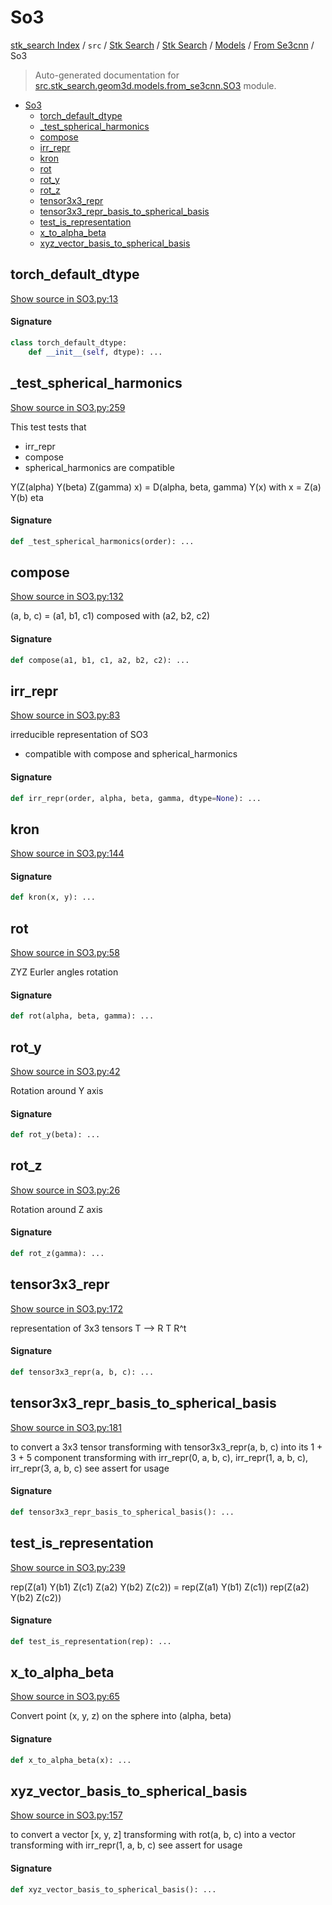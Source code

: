 # So3

[stk_search Index](../../../../../README.md#stk_search-index) / `src` / [Stk Search](../../../index.md#stk-search) / [Stk Search](../../../index.md#stk-search) / [Models](../index.md#models) / [From Se3cnn](./index.md#from-se3cnn) / So3

> Auto-generated documentation for [src.stk_search.geom3d.models.from_se3cnn.SO3](https://github.com/mohammedazzouzi15/STK_search/blob/main/src/stk_search/geom3d/models/from_se3cnn/SO3.py) module.

- [So3](#so3)
  - [torch_default_dtype](#torch_default_dtype)
  - [_test_spherical_harmonics](#_test_spherical_harmonics)
  - [compose](#compose)
  - [irr_repr](#irr_repr)
  - [kron](#kron)
  - [rot](#rot)
  - [rot_y](#rot_y)
  - [rot_z](#rot_z)
  - [tensor3x3_repr](#tensor3x3_repr)
  - [tensor3x3_repr_basis_to_spherical_basis](#tensor3x3_repr_basis_to_spherical_basis)
  - [test_is_representation](#test_is_representation)
  - [x_to_alpha_beta](#x_to_alpha_beta)
  - [xyz_vector_basis_to_spherical_basis](#xyz_vector_basis_to_spherical_basis)

## torch_default_dtype

[Show source in SO3.py:13](https://github.com/mohammedazzouzi15/STK_search/blob/main/src/stk_search/geom3d/models/from_se3cnn/SO3.py#L13)

#### Signature

```python
class torch_default_dtype:
    def __init__(self, dtype): ...
```



## _test_spherical_harmonics

[Show source in SO3.py:259](https://github.com/mohammedazzouzi15/STK_search/blob/main/src/stk_search/geom3d/models/from_se3cnn/SO3.py#L259)

This test tests that
- irr_repr
- compose
- spherical_harmonics
are compatible

Y(Z(alpha) Y(beta) Z(gamma) x) = D(alpha, beta, gamma) Y(x)
with x = Z(a) Y(b) eta

#### Signature

```python
def _test_spherical_harmonics(order): ...
```



## compose

[Show source in SO3.py:132](https://github.com/mohammedazzouzi15/STK_search/blob/main/src/stk_search/geom3d/models/from_se3cnn/SO3.py#L132)

(a, b, c) = (a1, b1, c1) composed with (a2, b2, c2)

#### Signature

```python
def compose(a1, b1, c1, a2, b2, c2): ...
```



## irr_repr

[Show source in SO3.py:83](https://github.com/mohammedazzouzi15/STK_search/blob/main/src/stk_search/geom3d/models/from_se3cnn/SO3.py#L83)

irreducible representation of SO3
- compatible with compose and spherical_harmonics

#### Signature

```python
def irr_repr(order, alpha, beta, gamma, dtype=None): ...
```



## kron

[Show source in SO3.py:144](https://github.com/mohammedazzouzi15/STK_search/blob/main/src/stk_search/geom3d/models/from_se3cnn/SO3.py#L144)

#### Signature

```python
def kron(x, y): ...
```



## rot

[Show source in SO3.py:58](https://github.com/mohammedazzouzi15/STK_search/blob/main/src/stk_search/geom3d/models/from_se3cnn/SO3.py#L58)

ZYZ Eurler angles rotation

#### Signature

```python
def rot(alpha, beta, gamma): ...
```



## rot_y

[Show source in SO3.py:42](https://github.com/mohammedazzouzi15/STK_search/blob/main/src/stk_search/geom3d/models/from_se3cnn/SO3.py#L42)

Rotation around Y axis

#### Signature

```python
def rot_y(beta): ...
```



## rot_z

[Show source in SO3.py:26](https://github.com/mohammedazzouzi15/STK_search/blob/main/src/stk_search/geom3d/models/from_se3cnn/SO3.py#L26)

Rotation around Z axis

#### Signature

```python
def rot_z(gamma): ...
```



## tensor3x3_repr

[Show source in SO3.py:172](https://github.com/mohammedazzouzi15/STK_search/blob/main/src/stk_search/geom3d/models/from_se3cnn/SO3.py#L172)

representation of 3x3 tensors
T --> R T R^t

#### Signature

```python
def tensor3x3_repr(a, b, c): ...
```



## tensor3x3_repr_basis_to_spherical_basis

[Show source in SO3.py:181](https://github.com/mohammedazzouzi15/STK_search/blob/main/src/stk_search/geom3d/models/from_se3cnn/SO3.py#L181)

to convert a 3x3 tensor transforming with tensor3x3_repr(a, b, c)
into its 1 + 3 + 5 component transforming with irr_repr(0, a, b, c), irr_repr(1, a, b, c), irr_repr(3, a, b, c)
see assert for usage

#### Signature

```python
def tensor3x3_repr_basis_to_spherical_basis(): ...
```



## test_is_representation

[Show source in SO3.py:239](https://github.com/mohammedazzouzi15/STK_search/blob/main/src/stk_search/geom3d/models/from_se3cnn/SO3.py#L239)

rep(Z(a1) Y(b1) Z(c1) Z(a2) Y(b2) Z(c2)) = rep(Z(a1) Y(b1) Z(c1)) rep(Z(a2) Y(b2) Z(c2))

#### Signature

```python
def test_is_representation(rep): ...
```



## x_to_alpha_beta

[Show source in SO3.py:65](https://github.com/mohammedazzouzi15/STK_search/blob/main/src/stk_search/geom3d/models/from_se3cnn/SO3.py#L65)

Convert point (x, y, z) on the sphere into (alpha, beta)

#### Signature

```python
def x_to_alpha_beta(x): ...
```



## xyz_vector_basis_to_spherical_basis

[Show source in SO3.py:157](https://github.com/mohammedazzouzi15/STK_search/blob/main/src/stk_search/geom3d/models/from_se3cnn/SO3.py#L157)

to convert a vector [x, y, z] transforming with rot(a, b, c)
into a vector transforming with irr_repr(1, a, b, c)
see assert for usage

#### Signature

```python
def xyz_vector_basis_to_spherical_basis(): ...
```